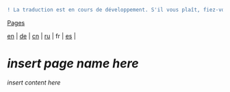 ```diff
! La traduction est en cours de développement. S'il vous plaît, fiez-vous à la version originale en anglais. 
```

[Pages](https://github.com/syncloud/docs/blob/master/fr/index.md#Pages)

[en](https://github.com/syncloud/platform/wiki/Custom-domain) | 
[de](https://github.com/syncloud/docs/blob/master/de/content/Custom-domain.md) | 
[cn](https://github.com/syncloud/docs/blob/master/cn/content/Custom-domain.md) | 
[ru](https://github.com/syncloud/docs/blob/master/ru/content/Custom-domain.md) | 
fr | 
[es](https://github.com/syncloud/docs/blob/master/es/content/Custom-domain.md) | 

# *insert page name here*

*insert content here*
